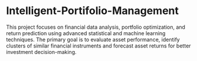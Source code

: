 # Intelligent-Portifolio-Management
This project focuses on financial data analysis, portfolio optimization, and return prediction using advanced statistical and machine learning techniques. The primary goal is to evaluate asset performance, identify clusters of similar financial instruments and forecast asset returns for better investment decision-making.
